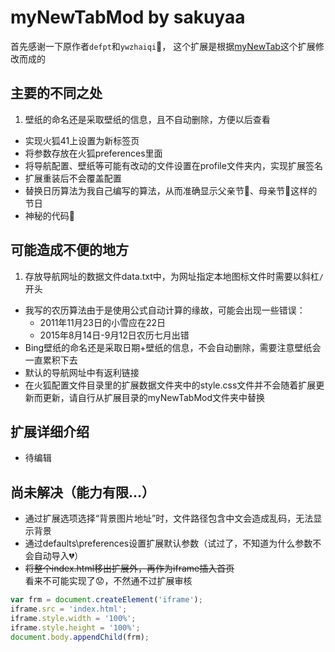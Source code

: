 # myNewTabMod by sakuyaa

首先感谢一下原作者`defpt`和`ywzhaiqi`:clap:，
这个扩展是根据[myNewTab](http://bbs.kafan.cn/thread-1759418-1-1.html)这个扩展修改而成的

## 主要的不同之处
1. 壁纸的命名还是采取壁纸的信息，且不自动删除，方便以后查看
* 实现火狐41上设置为新标签页
* 将参数存放在火狐preferences里面
* 将导航配置、壁纸等可能有改动的文件设置在profile文件夹内，实现扩展签名
* 扩展重装后不会覆盖配置
* 替换日历算法为我自己编写的算法，从而准确显示父亲节:man:、母亲节:woman:这样的节日
* 神秘的代码:underage:

## 可能造成不便的地方
1. 存放导航网址的数据文件data.txt中，为网址指定本地图标文件时需要以斜杠`/`开头
* 我写的农历算法由于是使用公式自动计算的缘故，可能会出现一些错误：
	* 2011年11月23日的小雪应在22日
	* 2015年8月14日-9月12日农历七月出错
* Bing壁纸的命名还是采取日期+壁纸的信息，不会自动删除，需要注意壁纸会一直累积下去
* 默认的导航网址中有返利链接
* 在火狐配置文件目录里的扩展数据文件夹中的style.css文件并不会随着扩展更新而更新，请自行从扩展目录的myNewTabMod文件夹中替换

## 扩展详细介绍
* 待编辑

## 尚未解决（能力有限…）
* 通过扩展选项选择“背景图片地址”时，文件路径包含中文会造成乱码，无法显示背景
* 通过defaults\preferences设置扩展默认参数（试过了，不知道为什么参数不会自动导入:broken_heart:）
* ~~将整个index.html移出扩展外，再作为iframe插入首页~~  
	看来不可能实现了:worried:，不然通不过扩展审核
```javascript
var frm = document.createElement('iframe');
iframe.src = 'index.html';
iframe.style.width = '100%';
iframe.style.height = '100%';
document.body.appendChild(frm);
```
